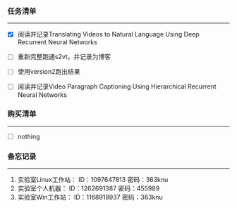 ### 任务清单

------

- [x] 阅读并记录Translating Videos to Natural Language Using Deep Recurrent Neural Networks
- [ ] 重新完整跑通s2vt，并记录为博客
- [ ] 使用version2跑出结果
- [ ] 阅读并记录Video Paragraph Captioning Using Hierarchical Recurrent Neural Networks







### 购买清单

------

- [ ] nothing









### 备忘记录

------

1. 实验室Linux工作站：	ID：1097647813               密码：363knu
2. 实验室个人机器：		ID：1262691387               密码：455989
3. 实验室Win工作站：		ID：1168918937               密码：363knu
